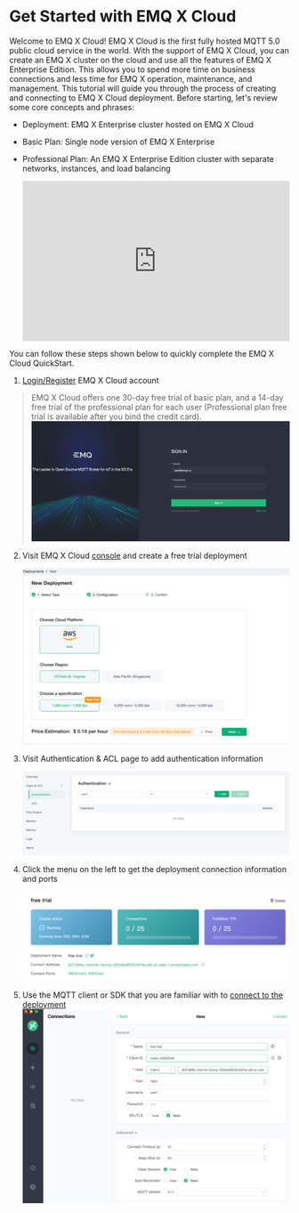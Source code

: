 # Get Started with EMQ X Cloud

Welcome to EMQ X Cloud! EMQ X Cloud is the first fully hosted MQTT 5.0 public cloud service in the world. With the support of EMQ X Cloud,
you can create an EMQ X cluster on the cloud and use all the features of EMQ X Enterprise Edition. This allows you to spend more time on business
connections and less time for EMQ X operation, maintenance, and management. This tutorial will guide you through the process of creating and connecting
to EMQ X Cloud deployment. Before starting, let's review some core concepts and phrases:

* Deployment: EMQ X Enterprise cluster hosted on EMQ X Cloud
* Basic Plan: Single node version of EMQ X Enterprise
* Professional Plan: An EMQ X Enterprise Edition cluster with separate networks, instances, and load balancing
  
  <div style="position: relative; padding: 30% 45%;">
  <iframe style="position: absolute; width: 100%; height: 100%; left: 0; top: 0;" src="https://www.youtube.com/embed/nOmIomoFn28" title="YouTube video player" frameborder="0" allow="accelerometer; autoplay; encrypted-media; gyroscope; picture-in-picture" allowfullscreen></iframe>
  </div>

You can follow these steps shown below to quickly complete the EMQ X Cloud QuickStart.

1. [Login/Register](./create_account.md) EMQ X Cloud account

> EMQ X Cloud offers one 30-day free trial of basic plan, and a 14-day free trial of the professional plan for each user (Professional plan free trial is available after you bind the credit card).
    ![add_users](./_assets/log_in.png)


2. Visit EMQ X Cloud [console](https://cloud-intl.emqx.com/console/) and create a free trial deployment
   
   ![console](./_assets/free_trial.png)


3. Visit Authentication & ACL page to add authentication information

   ![authentication](./_assets/auth.png)


4. Click the menu on the left to get the deployment connection information and ports

   ![authentication](./_assets/detail.png)
    

5. Use the MQTT client or SDK that you are familiar with to [connect to the deployment](../connect_to_deployments/introduction.md) 
   ![authentication](./_assets/mqttx_connect.png)
   
